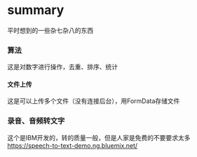 # summary
平时想到的一些杂七杂八的东西
### 算法
这是对数字进行操作，去重、排序、统计  
#### 文件上传
这是可以上传多个文件（没有连接后台），用FormData存储文件 
### 录音、音频转文字
这个是IBM开发的，转的质量一般，但是人家是免费的不要要求太多 https://speech-to-text-demo.ng.bluemix.net/
